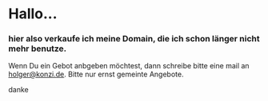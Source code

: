 # Hallo...

### hier also verkaufe ich meine Domain, die ich schon länger nicht mehr benutze. 

Wenn Du ein Gebot anbgeben möchtest, dann schreibe bitte eine mail an <holger@konzi.de>. Bitte nur ernst gemeinte Angebote.

danke
